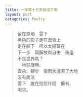 ```yaml
---
title: 一年零十三天前沒下雨
layout: post
categories: Poetry
---
```

>留在原地　雲下<br>黑色的影子走在瀝青上<br>走在腳下　所以太陽藏在<br>下一步　同解放與自由　後退<br>不是世界嗎？<br>　地球旋轉、<br>雲朵、腳步　像雨水澆濕了大地<br>沒有說法<br>雲下　誰在抱怨什麼　擁有、<br>喝求。